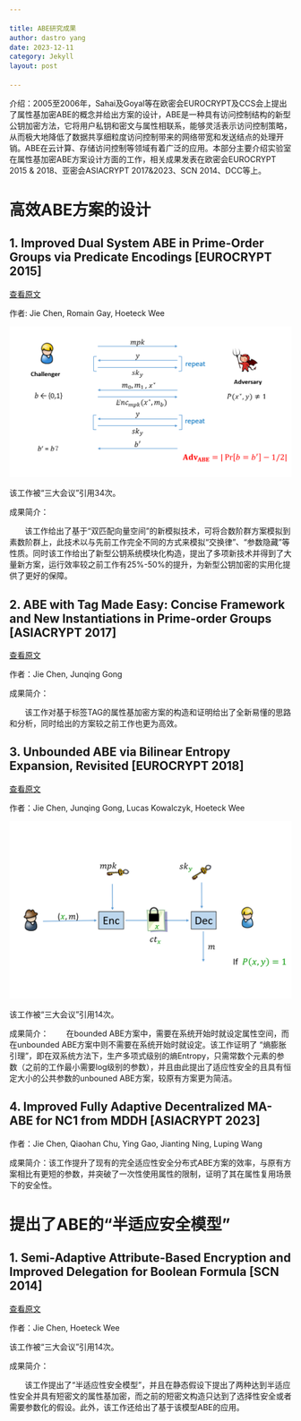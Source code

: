 ```yaml
---

title: ABE研究成果
author: dastro yang
date: 2023-12-11
category: Jekyll
layout: post

---
```


介绍：2005至2006年，Sahai及Goyal等在欧密会EUROCRYPT及CCS会上提出了属性基加密ABE的概念并给出方案的设计，ABE是一种具有访问控制结构的新型公钥加密方法，它将用户私钥和密文与属性相联系，能够灵活表示访问控制策略，从而极大地降低了数据共享细粒度访问控制带来的网络带宽和发送结点的处理开销。ABE在云计算、存储访问控制等领域有着广泛的应用。本部分主要介绍实验室在属性基加密ABE方案设计方面的工作，相关成果发表在欧密会EUROCRYPT 2015 & 2018、亚密会ASIACRYPT 2017&2023、SCN 2014、DCC等上。

# 高效ABE方案的设计
##  1. Improved Dual System ABE in Prime-Order Groups via Predicate Encodings [EUROCRYPT 2015]

[查看原文](https://link.springer.com/chapter/10.1007/978-3-662-46803-6_20)

作者: Jie Chen, Romain Gay, Hoeteck Wee<br>

<img src="../assets/dualabe.png">

该工作被“三大会议”引用34次。

成果简介：

&nbsp;&nbsp;&nbsp;&nbsp;&nbsp;&nbsp;&nbsp;该工作给出了基于“双匹配向量空间”的新模拟技术，可将合数阶群方案模拟到素数阶群上，此技术以与先前工作完全不同的方式来模拟“交换律”、“参数隐藏”等性质。同时该工作给出了新型公钥系统模块化构造，提出了多项新技术并得到了大量新方案，运行效率较之前工作有25%-50%的提升，为新型公钥加密的实用化提供了更好的保障。

## 2. ABE with Tag Made Easy: Concise Framework and New Instantiations in Prime-order Groups [ASIACRYPT 2017]

[查看原文](https://link.springer.com/chapter/10.1007/978-3-319-70697-9_2)

作者：Jie Chen, Junqing Gong<br>

成果简介：

&nbsp;&nbsp;&nbsp;&nbsp;&nbsp;&nbsp;&nbsp;该工作对基于标签TAG的属性基加密方案的构造和证明给出了全新易懂的思路和分析，同时给出的方案较之前工作也更为高效。

## 3. Unbounded ABE via Bilinear Entropy Expansion, Revisited [EUROCRYPT 2018]

[查看原文](https://link.springer.com/chapter/10.1007/978-3-319-78381-9_19)

作者：Jie Chen, Junqing Gong, Lucas Kowalczyk, Hoeteck Wee

<img src="../assets/unboundedabe.png">

该工作被“三大会议”引用14次。

成果简介：
&nbsp;&nbsp;&nbsp;&nbsp;&nbsp;&nbsp;&nbsp;在bounded ABE方案中，需要在系统开始时就设定属性空间，而在unbounded ABE方案中则不需要在系统开始时就设定。该工作证明了 “熵膨胀引理”，即在双系统方法下，生产多项式级别的熵Entropy，只需常数个元素的参数（之前的工作最小需要log级别的参数），并且由此提出了适应性安全的且具有恒定大小的公共参数的unbouned ABE方案，较原有方案更为简洁。

## 4. Improved Fully Adaptive Decentralized MA-ABE for NC1 from MDDH [ASIACRYPT 2023]

作者：Jie Chen, Qiaohan Chu, Ying Gao, Jianting Ning, Luping Wang<br>

成果简介：该工作提升了现有的完全适应性安全分布式ABE方案的效率，与原有方案相比有更短的参数，并突破了一次性使用属性的限制，证明了其在属性复用场景下的安全性。

# 提出了ABE的“半适应安全模型”

## 1. Semi-Adaptive Attribute-Based Encryption and Improved Delegation for Boolean Formula [SCN 2014]

[查看原文](https://link.springer.com/chapter/10.1007/978-3-319-10879-7_16)

作者：Jie Chen, Hoeteck Wee

该工作被“三大会议”引用14次。

成果简介：

&nbsp;&nbsp;&nbsp;&nbsp;&nbsp;&nbsp;&nbsp;该工作提出了“半适应性安全模型”，并且在静态假设下提出了两种达到半适应性安全并具有短密文的属性基加密，而之前的短密文构造只达到了选择性安全或者需要参数化的假设。此外，该工作还给出了基于该模型ABE的应用。
